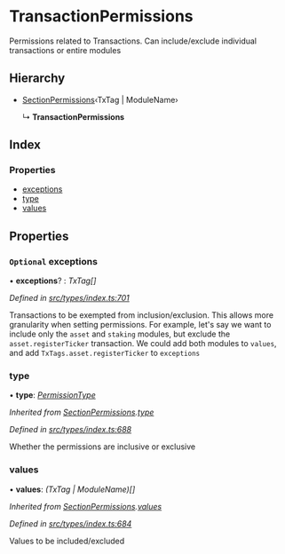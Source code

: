 # TransactionPermissions

Permissions related to Transactions. Can include/exclude individual transactions or entire modules

## Hierarchy

* [SectionPermissions](sectionpermissions.md)‹TxTag \| ModuleName›

  ↳ **TransactionPermissions**

## Index

### Properties

* [exceptions](transactionpermissions.md#optional-exceptions)
* [type](transactionpermissions.md#type)
* [values](transactionpermissions.md#values)

## Properties

### `Optional` exceptions

• **exceptions**? : _TxTag\[\]_

_Defined in_ [_src/types/index.ts:701_](https://github.com/PolymathNetwork/polymesh-sdk/blob/7362b318/src/types/index.ts#L701)

Transactions to be exempted from inclusion/exclusion. This allows more granularity when setting permissions. For example, let's say we want to include only the `asset` and `staking` modules, but exclude the `asset.registerTicker` transaction. We could add both modules to `values`, and add `TxTags.asset.registerTicker` to `exceptions`

### type

• **type**: [_PermissionType_](../enums/permissiontype.md)

_Inherited from_ [_SectionPermissions_](sectionpermissions.md)_._[_type_](sectionpermissions.md#type)

_Defined in_ [_src/types/index.ts:688_](https://github.com/PolymathNetwork/polymesh-sdk/blob/7362b318/src/types/index.ts#L688)

Whether the permissions are inclusive or exclusive

### values

• **values**: _\(TxTag \| ModuleName\)\[\]_

_Inherited from_ [_SectionPermissions_](sectionpermissions.md)_._[_values_](sectionpermissions.md#values)

_Defined in_ [_src/types/index.ts:684_](https://github.com/PolymathNetwork/polymesh-sdk/blob/7362b318/src/types/index.ts#L684)

Values to be included/excluded

